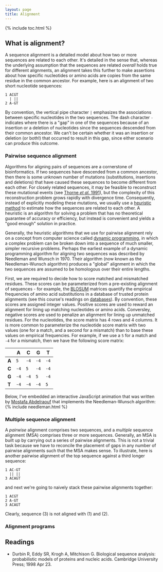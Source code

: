 ```yaml
---
layout: page
title: Alignment
---
```


{% include toc.html %}

## What is alignment?

A sequence alignment is a detailed model about how two or more sequences are related to each other.
It's detailed in the sense that, whereas the underlying assumption that the sequences are related *overall* holds true for different alignments, an alignment takes this further to make assertions about how specific nucleotides or amino acids are copies from the same residue in the common ancestor.
For example, here is an alignment of two short nucleotide sequences:
```
1 ACGT
  | ||
2 A-GT
```
By convention, the vertical pipe character `|` emphasizes the associations between specific nucleotides in the two sequences. 
The dash character `-` indicates where there is a "gap" in one of the sequences because of an insertion or a deletion of nucleotides since the sequences descended from their common ancestor. 
We can't be certain whether it was an insertion or deletion (or both!) that occurred to result in this gap, since either scenario can produce this outcome.


### Pairwise sequence alignment

Algorithms for aligning pairs of sequences are a cornerstone of bioinformatics. 
If two sequences have descended from a common ancestor, then there is some unknown number of mutations (substitutions, insertions and deletions) that have caused these sequences to become different from each other. 
For closely related sequences, it may be feasible to reconstruct these mutational events (see [Thorne *et al.* 1991](https://link.springer.com/article/10.1007%2FBF02193625)), but the complexity of this reconstruction problem grows rapidly with divergence time.
Consequently, instead of explicitly modeling these mutations, we usually use a [heuristic method](https://en.wikipedia.org/wiki/Heuristic) to estimate how the sequences are related to each other.
A heuristic is an algorithm for solving a problem that has no theoretical guarantee of accuracy or efficiency, but instead is convenient and yields a "good enough" solution in practice.


Generally, the heuristic algorithms that we use for pairwise alignment rely on a concept from computer science called [dynamic programming](https://en.wikipedia.org/wiki/Dynamic_programming), in which a complex problem can be broken down into a sequence of much smaller, simpler recursive problems.
Perhaps the earliest example of a dynamic programming algorithm for aligning two sequences was described by Needleman and Wunsch in 1970. 
Their algorithm (now known as the Needleman-Wunsch algorithm) produces a "global" alignment in which the two sequences are assumed to be homologous over their entire lengths. 

First, we are required to decide how to score matched and mismatched residues. 
These scores can be parameterized from a pre-existing alignment of sequences - for example, the [BLOSUM]() matrices quantify the empirical frequencies of amino acid substitutions in a database of trusted protein alignments (see this course's readings on [databases](Databases.md)).
By convention, these scores are assigned integer values. 
Positive scores are used to reward an alignment for lining up matching nucleotides or amino acids.
Conversley, negative scores are used to penalize an alignment for lining up unmatched residues. 
For the nucleotides, the score matrix has 4 rows and 4 columns.
It is more common to parameterize the nucleotide score matrix with two values (one for a match, and a second for a mismatch) than to base these values on empirical frequencies.
For example, if we use a `5` for a match and `-4` for a mismatch, then we have the following score matrix:

|   | A | C | G | T |
|---|---|---|---|---|
| **A** | `5` | `-4` | `-4` | `-4` |
| **C** | `-4` | `5` | `-4` | `-4` |
| **G** | `-4` | `-4` | `5` | `-4` |
| **T** | `-4` | `-4` | `-4` | `5` |

Below, I've embedded an interactive JavaScript animation that was written by [Mostafa Abdelraouf](https://github.com/drdrsh) that implements the Needleman-Wunsch algorithm:
{% include needleman.html %}




### Multiple sequence alignment

A *pairwise* alignment comprises two sequences, and a *multiple* sequence alignment (MSA) comprises three or more sequences.
Generally, an MSA is built up by carrying out a series of pairwise alignments.
This is not a trivial task because we have to reconcile the placement of gaps in any number of pairwise alignments such that the MSA makes sense.
To illustrate, here is another pairwise alignment of the top sequence against a third longer sequence:
```
1 AC-GT
  || ||
3 ACAGT
```
and next we're going to naively stack these pairwise alignments together:
```
1 ACGT
2 A-GT
3 ACAGT
```
Clearly, sequence (3) is not aligned with (1) and (2).


### Alignment programs


## Readings
* Durbin R, Eddy SR, Krogh A, Mitchison G. Biological sequence analysis: probabilistic models of proteins and nucleic acids. Cambridge University Press; 1998 Apr 23.


